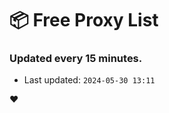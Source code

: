 # :package: Free Proxy List
### Updated every 15 minutes.

- Last updated: `2024-05-30 13:11`

:heart:
